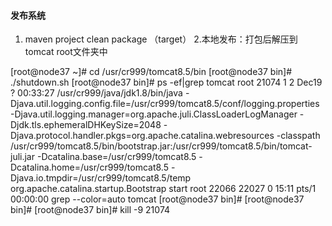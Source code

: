 #### 发布系统
1. maven project
clean package      （target）
2.本地发布：打包后解压到tomcat root文件夹中



[root@node37 ~]# cd /usr/cr999/tomcat8.5/bin
[root@node37 bin]# ./shutdown.sh 
[root@node37 bin]# ps -ef|grep tomcat
root     21074     1  2 Dec19 ?        00:33:27 /usr/cr999/java/jdk1.8/bin/java -Djava.util.logging.config.file=/usr/cr999/tomcat8.5/conf/logging.properties -Djava.util.logging.manager=org.apache.juli.ClassLoaderLogManager -Djdk.tls.ephemeralDHKeySize=2048 -Djava.protocol.handler.pkgs=org.apache.catalina.webresources -classpath /usr/cr999/tomcat8.5/bin/bootstrap.jar:/usr/cr999/tomcat8.5/bin/tomcat-juli.jar -Dcatalina.base=/usr/cr999/tomcat8.5 -Dcatalina.home=/usr/cr999/tomcat8.5 -Djava.io.tmpdir=/usr/cr999/tomcat8.5/temp org.apache.catalina.startup.Bootstrap start
root     22066 22027  0 15:11 pts/1    00:00:00 grep --color=auto tomcat
[root@node37 bin]# 
[root@node37 bin]# 
[root@node37 bin]# kill -9 21074
